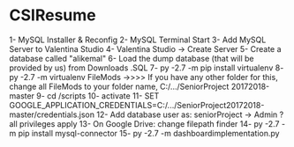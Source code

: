 # CSIResume

 1- MySQL Installer & Reconfig
 2- MySQL Terminal Start
 3- Add MySQL Server to Valentina Studio
 4- Valentina Studio -> Create Server
 5-  Create a database called "alikemal"
 6- Load the dump database (that will be provided by us) from Downloads .SQL
 7- py -2.7 -m pip install virtualenv
 8- py -2.7 -m virtualenv FileMods ->>>> If you have any other folder for this, change all FileMods to your folder name,  C:/.../SeniorProject 20172018-master
 9- cd /scripts
 10- activate
 11- SET GOOGLE_APPLICATION_CREDENTIALS=C:/.../SeniorProject20172018-master/credentials.json
 12- Add database user as: seniorProject
 	-> Admin ? all privileges apply
 13- On Google Drive: change filepath finder
 14- py -2.7 -m pip install mysql-connector
 15- py -2.7 -m dashboardimplementation.py
